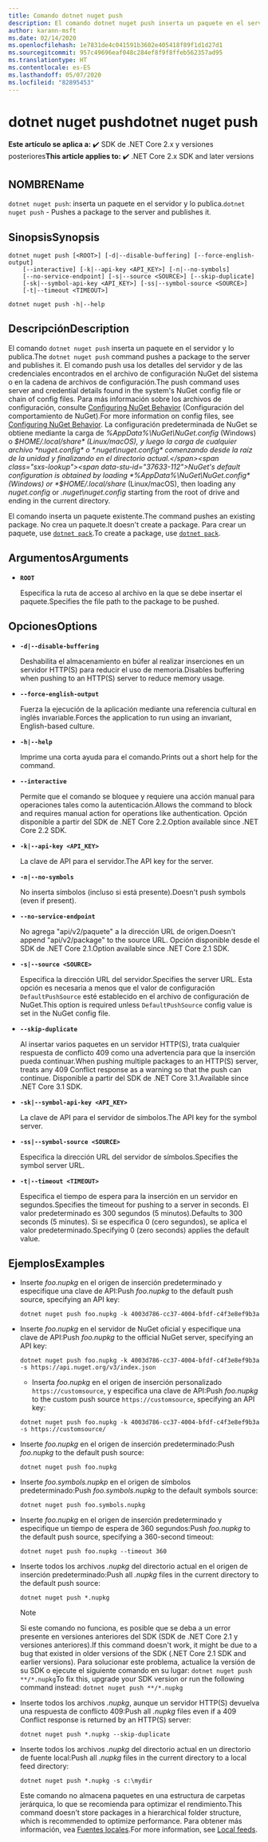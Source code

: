 ```yaml
---
title: Comando dotnet nuget push
description: El comando dotnet nuget push inserta un paquete en el servidor y lo publica.
author: karann-msft
ms.date: 02/14/2020
ms.openlocfilehash: 1e7831de4c041591b3602e405418f89f1d1d27d1
ms.sourcegitcommit: 957c49696eaf048c284ef8f9f8ffeb562357ad95
ms.translationtype: HT
ms.contentlocale: es-ES
ms.lasthandoff: 05/07/2020
ms.locfileid: "82895453"
---
```

# <a name="dotnet-nuget-push"></a><span data-ttu-id="37633-103">dotnet nuget push</span><span class="sxs-lookup"><span data-stu-id="37633-103">dotnet nuget push</span></span>

<span data-ttu-id="37633-104">**Este artículo se aplica a:** ✔️ SDK de .NET Core 2.x y versiones posteriores</span><span class="sxs-lookup"><span data-stu-id="37633-104">**This article applies to:** ✔️ .NET Core 2.x SDK and later versions</span></span>

## <a name="name"></a><span data-ttu-id="37633-105">NOMBRE</span><span class="sxs-lookup"><span data-stu-id="37633-105">Name</span></span>

<span data-ttu-id="37633-106">`dotnet nuget push`: inserta un paquete en el servidor y lo publica.</span><span class="sxs-lookup"><span data-stu-id="37633-106">`dotnet nuget push` - Pushes a package to the server and publishes it.</span></span>

## <a name="synopsis"></a><span data-ttu-id="37633-107">Sinopsis</span><span class="sxs-lookup"><span data-stu-id="37633-107">Synopsis</span></span>

```dotnetcli
dotnet nuget push [<ROOT>] [-d|--disable-buffering] [--force-english-output]
    [--interactive] [-k|--api-key <API_KEY>] [-n|--no-symbols]
    [--no-service-endpoint] [-s|--source <SOURCE>] [--skip-duplicate]
    [-sk|--symbol-api-key <API_KEY>] [-ss|--symbol-source <SOURCE>]
    [-t|--timeout <TIMEOUT>]

dotnet nuget push -h|--help
```

## <a name="description"></a><span data-ttu-id="37633-108">Descripción</span><span class="sxs-lookup"><span data-stu-id="37633-108">Description</span></span>

<span data-ttu-id="37633-109">El comando `dotnet nuget push` inserta un paquete en el servidor y lo publica.</span><span class="sxs-lookup"><span data-stu-id="37633-109">The `dotnet nuget push` command pushes a package to the server and publishes it.</span></span> <span data-ttu-id="37633-110">El comando push usa los detalles del servidor y de las credenciales encontrados en el archivo de configuración NuGet del sistema o en la cadena de archivos de configuración.</span><span class="sxs-lookup"><span data-stu-id="37633-110">The push command uses server and credential details found in the system's NuGet config file or chain of config files.</span></span> <span data-ttu-id="37633-111">Para más información sobre los archivos de configuración, consulte [Configuring NuGet Behavior](/nuget/consume-packages/configuring-nuget-behavior) (Configuración del comportamiento de NuGet).</span><span class="sxs-lookup"><span data-stu-id="37633-111">For more information on config files, see [Configuring NuGet Behavior](/nuget/consume-packages/configuring-nuget-behavior).</span></span> <span data-ttu-id="37633-112">La configuración predeterminada de NuGet se obtiene mediante la carga de *%AppData%\NuGet\NuGet.config* (Windows) o *$HOME/.local/share* (Linux/macOS), y luego la carga de cualquier archivo *nuget.config* o *.nuget\nuget.config* comenzando desde la raíz de la unidad y finalizando en el directorio actual.</span><span class="sxs-lookup"><span data-stu-id="37633-112">NuGet's default configuration is obtained by loading *%AppData%\NuGet\NuGet.config* (Windows) or *$HOME/.local/share* (Linux/macOS), then loading any *nuget.config* or *.nuget\nuget.config* starting from the root of drive and ending in the current directory.</span></span>

<span data-ttu-id="37633-113">El comando inserta un paquete existente.</span><span class="sxs-lookup"><span data-stu-id="37633-113">The command pushes an existing package.</span></span> <span data-ttu-id="37633-114">No crea un paquete.</span><span class="sxs-lookup"><span data-stu-id="37633-114">It doesn't create a package.</span></span> <span data-ttu-id="37633-115">Para crear un paquete, use [`dotnet pack`](dotnet-pack.md).</span><span class="sxs-lookup"><span data-stu-id="37633-115">To create a package, use [`dotnet pack`](dotnet-pack.md).</span></span>

## <a name="arguments"></a><span data-ttu-id="37633-116">Argumentos</span><span class="sxs-lookup"><span data-stu-id="37633-116">Arguments</span></span>

- **`ROOT`**

  <span data-ttu-id="37633-117">Especifica la ruta de acceso al archivo en la que se debe insertar el paquete.</span><span class="sxs-lookup"><span data-stu-id="37633-117">Specifies the file path to the package to be pushed.</span></span>

## <a name="options"></a><span data-ttu-id="37633-118">Opciones</span><span class="sxs-lookup"><span data-stu-id="37633-118">Options</span></span>

- **`-d|--disable-buffering`**

  <span data-ttu-id="37633-119">Deshabilita el almacenamiento en búfer al realizar inserciones en un servidor HTTP(S) para reducir el uso de memoria.</span><span class="sxs-lookup"><span data-stu-id="37633-119">Disables buffering when pushing to an HTTP(S) server to reduce memory usage.</span></span>

- **`--force-english-output`**

  <span data-ttu-id="37633-120">Fuerza la ejecución de la aplicación mediante una referencia cultural en inglés invariable.</span><span class="sxs-lookup"><span data-stu-id="37633-120">Forces the application to run using an invariant, English-based culture.</span></span>

- **`-h|--help`**

  <span data-ttu-id="37633-121">Imprime una corta ayuda para el comando.</span><span class="sxs-lookup"><span data-stu-id="37633-121">Prints out a short help for the command.</span></span>

- **`--interactive`**

  <span data-ttu-id="37633-122">Permite que el comando se bloquee y requiere una acción manual para operaciones tales como la autenticación.</span><span class="sxs-lookup"><span data-stu-id="37633-122">Allows the command to block and requires manual action for operations like authentication.</span></span> <span data-ttu-id="37633-123">Opción disponible a partir del SDK de .NET Core 2.2.</span><span class="sxs-lookup"><span data-stu-id="37633-123">Option available since .NET Core 2.2 SDK.</span></span>

- **`-k|--api-key <API_KEY>`**

  <span data-ttu-id="37633-124">La clave de API para el servidor.</span><span class="sxs-lookup"><span data-stu-id="37633-124">The API key for the server.</span></span>

- **`-n|--no-symbols`**

  <span data-ttu-id="37633-125">No inserta símbolos (incluso si está presente).</span><span class="sxs-lookup"><span data-stu-id="37633-125">Doesn't push symbols (even if present).</span></span>

- **`--no-service-endpoint`**

  <span data-ttu-id="37633-126">No agrega "api/v2/paquete" a la dirección URL de origen.</span><span class="sxs-lookup"><span data-stu-id="37633-126">Doesn't append "api/v2/package" to the source URL.</span></span> <span data-ttu-id="37633-127">Opción disponible desde el SDK de .NET Core 2.1.</span><span class="sxs-lookup"><span data-stu-id="37633-127">Option available since .NET Core 2.1 SDK.</span></span>

- **`-s|--source <SOURCE>`**

  <span data-ttu-id="37633-128">Especifica la dirección URL del servidor.</span><span class="sxs-lookup"><span data-stu-id="37633-128">Specifies the server URL.</span></span> <span data-ttu-id="37633-129">Esta opción es necesaria a menos que el valor de configuración `DefaultPushSource` esté establecido en el archivo de configuración de NuGet.</span><span class="sxs-lookup"><span data-stu-id="37633-129">This option is required unless `DefaultPushSource` config value is set in the NuGet config file.</span></span>

- **`--skip-duplicate`**

  <span data-ttu-id="37633-130">Al insertar varios paquetes en un servidor HTTP(S), trata cualquier respuesta de conflicto 409 como una advertencia para que la inserción pueda continuar.</span><span class="sxs-lookup"><span data-stu-id="37633-130">When pushing multiple packages to an HTTP(S) server, treats any 409 Conflict response as a warning so that the push can continue.</span></span> <span data-ttu-id="37633-131">Disponible a partir del SDK de .NET Core 3.1.</span><span class="sxs-lookup"><span data-stu-id="37633-131">Available since .NET Core 3.1 SDK.</span></span>

- **`-sk|--symbol-api-key <API_KEY>`**

  <span data-ttu-id="37633-132">La clave de API para el servidor de símbolos.</span><span class="sxs-lookup"><span data-stu-id="37633-132">The API key for the symbol server.</span></span>

- **`-ss|--symbol-source <SOURCE>`**

  <span data-ttu-id="37633-133">Especifica la dirección URL del servidor de símbolos.</span><span class="sxs-lookup"><span data-stu-id="37633-133">Specifies the symbol server URL.</span></span>

- **`-t|--timeout <TIMEOUT>`**

  <span data-ttu-id="37633-134">Especifica el tiempo de espera para la inserción en un servidor en segundos.</span><span class="sxs-lookup"><span data-stu-id="37633-134">Specifies the timeout for pushing to a server in seconds.</span></span> <span data-ttu-id="37633-135">El valor predeterminado es 300 segundos (5 minutos).</span><span class="sxs-lookup"><span data-stu-id="37633-135">Defaults to 300 seconds (5 minutes).</span></span> <span data-ttu-id="37633-136">Si se especifica 0 (cero segundos), se aplica el valor predeterminado.</span><span class="sxs-lookup"><span data-stu-id="37633-136">Specifying 0 (zero seconds) applies the default value.</span></span>

## <a name="examples"></a><span data-ttu-id="37633-137">Ejemplos</span><span class="sxs-lookup"><span data-stu-id="37633-137">Examples</span></span>

- <span data-ttu-id="37633-138">Inserte *foo.nupkg* en el origen de inserción predeterminado y especifique una clave de API:</span><span class="sxs-lookup"><span data-stu-id="37633-138">Push *foo.nupkg* to the default push source, specifying an API key:</span></span>

  ```dotnetcli
  dotnet nuget push foo.nupkg -k 4003d786-cc37-4004-bfdf-c4f3e8ef9b3a
  ```

- <span data-ttu-id="37633-139">Inserte *foo.nupkg* en el servidor de NuGet oficial y especifique una clave de API:</span><span class="sxs-lookup"><span data-stu-id="37633-139">Push *foo.nupkg* to the official NuGet server, specifying an API key:</span></span>

  ```dotnetcli
  dotnet nuget push foo.nupkg -k 4003d786-cc37-4004-bfdf-c4f3e8ef9b3a -s https://api.nuget.org/v3/index.json
  ```
  
  * <span data-ttu-id="37633-140">Inserta *foo.nupkg* en el origen de inserción personalizado `https://customsource`, y especifica una clave de API:</span><span class="sxs-lookup"><span data-stu-id="37633-140">Push *foo.nupkg* to the custom push source `https://customsource`, specifying an API key:</span></span>

  ```dotnetcli
  dotnet nuget push foo.nupkg -k 4003d786-cc37-4004-bfdf-c4f3e8ef9b3a -s https://customsource/
  ```

- <span data-ttu-id="37633-141">Inserte *foo.nupkg* en el origen de inserción predeterminado:</span><span class="sxs-lookup"><span data-stu-id="37633-141">Push *foo.nupkg* to the default push source:</span></span>

  ```dotnetcli
  dotnet nuget push foo.nupkg
  ```

- <span data-ttu-id="37633-142">Inserte *foo.symbols.nupkp* en el origen de símbolos predeterminado:</span><span class="sxs-lookup"><span data-stu-id="37633-142">Push *foo.symbols.nupkg* to the default symbols source:</span></span>

  ```dotnetcli
  dotnet nuget push foo.symbols.nupkg
  ```

- <span data-ttu-id="37633-143">Inserte *foo.nupkg* en el origen de inserción predeterminado y especifique un tiempo de espera de 360 segundos:</span><span class="sxs-lookup"><span data-stu-id="37633-143">Push *foo.nupkg* to the default push source, specifying a 360-second timeout:</span></span>

  ```dotnetcli
  dotnet nuget push foo.nupkg --timeout 360
  ```

- <span data-ttu-id="37633-144">Inserte todos los archivos *.nupkg*  del directorio actual en el origen de inserción predeterminado:</span><span class="sxs-lookup"><span data-stu-id="37633-144">Push all *.nupkg* files in the current directory to the default push source:</span></span>

  ```dotnetcli
  dotnet nuget push *.nupkg
  ```

  > [!NOTE]
  > <span data-ttu-id="37633-145">Si este comando no funciona, es posible que se deba a un error presente en versiones anteriores del SDK (SDK de .NET Core 2.1 y versiones anteriores).</span><span class="sxs-lookup"><span data-stu-id="37633-145">If this command doesn't work, it might be due to a bug that existed in older versions of the SDK (.NET Core 2.1 SDK and earlier versions).</span></span>
  > <span data-ttu-id="37633-146">Para solucionar este problema, actualice la versión de su SDK o ejecute el siguiente comando en su lugar: `dotnet nuget push **/*.nupkg`</span><span class="sxs-lookup"><span data-stu-id="37633-146">To fix this, upgrade your SDK version or run the following command instead: `dotnet nuget push **/*.nupkg`</span></span>

- <span data-ttu-id="37633-147">Inserte todos los archivos *.nupkg*, aunque un servidor HTTP(S) devuelva una respuesta de conflicto 409:</span><span class="sxs-lookup"><span data-stu-id="37633-147">Push all *.nupkg* files even if a 409 Conflict response is returned by an HTTP(S) server:</span></span>

  ```dotnetcli
  dotnet nuget push *.nupkg --skip-duplicate
  ```

- <span data-ttu-id="37633-148">Inserte todos los archivos *.nupkg*  del directorio actual en un directorio de fuente local:</span><span class="sxs-lookup"><span data-stu-id="37633-148">Push all *.nupkg* files in the current directory to a local feed directory:</span></span>

  ```dotnetcli
  dotnet nuget push *.nupkg -s c:\mydir
  ```

  <span data-ttu-id="37633-149">Este comando no almacena paquetes en una estructura de carpetas jerárquica, lo que se recomienda para optimizar el rendimiento.</span><span class="sxs-lookup"><span data-stu-id="37633-149">This command doesn't store packages in a hierarchical folder structure, which is recommended to optimize performance.</span></span> <span data-ttu-id="37633-150">Para obtener más información, vea [Fuentes locales](/nuget/hosting-packages/local-feeds).</span><span class="sxs-lookup"><span data-stu-id="37633-150">For more information, see [Local feeds](/nuget/hosting-packages/local-feeds).</span></span>  
